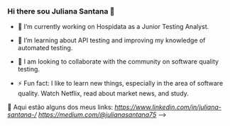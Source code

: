 ### Hi there sou Juliana Santana 👋 


- 🔭 I’m currently working on Hospidata as a Junior Testing Analyst.

- 🌱 I’m learning about API testing and improving my knowledge of automated testing.
- 👯 I am looking to collaborate with the community on software quality testing.

- ⚡ Fun fact: I like to learn new things, especially in the area of ​​software quality. Watch Netflix, read about market news, and study.

🔗 Aqui estão alguns dos meus links:
*https://www.linkedin.com/in/juliana-santana-/*
*https://medium.com/@julianasantana75*
-->
